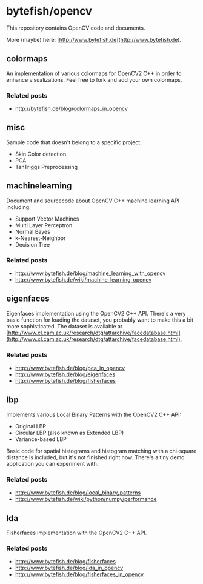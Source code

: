 # bytefish/opencv #

This repository contains OpenCV code and documents.

More (maybe) here: [http://www.bytefish.de](http://www.bytefish.de).

## colormaps ##

An implementation of various colormaps for OpenCV2 C++ in order to enhance visualizations. Feel free to fork and add your own colormaps.

### Related posts ###

* http://bytefish.de/blog/colormaps_in_opencv
  
## misc ##

Sample code that doesn't belong to a specific project. 

* Skin Color detection
* PCA
* TanTriggs Preprocessing

## machinelearning ##

Document and sourcecode about OpenCV C++ machine learning API including:

* Support Vector Machines
* Multi Layer Perceptron
* Normal Bayes
* k-Nearest-Neighbor
* Decision Tree

### Related posts ###
  
* http://www.bytefish.de/blog/machine_learning_with_opencv
* http://www.bytefish.de/wiki/machine_learning_opencv

## eigenfaces ##

Eigenfaces implementation using the OpenCV2 C++ API. There's a very basic function for loading the dataset, you probably want to make this a bit more sophisticated. The dataset is available at [http://www.cl.cam.ac.uk/research/dtg/attarchive/facedatabase.html](http://www.cl.cam.ac.uk/research/dtg/attarchive/facedatabase.html).

### Related posts ###

* http://www.bytefish.de/blog/pca_in_opencv
* http://www.bytefish.de/blog/eigenfaces
* http://www.bytefish.de/blog/fisherfaces
  
## lbp ##

Implements various Local Binary Patterns with the OpenCV2 C++ API:
  
* Original LBP
* Circular LBP (also known as Extended LBP)
* Variance-based LBP

Basic code for spatial histograms and histogram matching with a chi-square distance is included, but it's not finished right now. There's a tiny demo application you can experiment with.

### Related posts ###

* http://www.bytefish.de/blog/local_binary_patterns
* http://www.bytefish.de/wiki/python/numpy/performance
  
## lda ##

Fisherfaces implementation with the OpenCV2 C++ API. 

### Related posts ###

* http://www.bytefish.de/blog/fisherfaces
* http://www.bytefish.de/blog/lda_in_opencv
* http://www.bytefish.de/blog/fisherfaces_in_opencv
